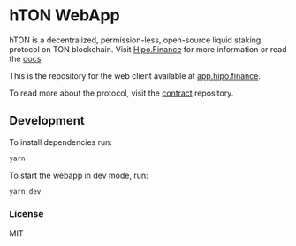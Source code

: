 # hTON WebApp

hTON is a decentralized, permission-less, open-source liquid staking protocol on TON blockchain. Visit [Hipo.Finance](https://hipo.finance) for more information or read the [docs](https://docs.hipo.finance).

This is the repository for the web client available at [app.hipo.finance](https://app.hipo.finance).

To read more about the protocol, visit the [contract](https://github.com/HipoFinance/contract) repository.

## Development

To install dependencies run:

```sh
yarn
```

To start the webapp in dev mode, run:

```sh
yarn dev
```

### License

MIT
